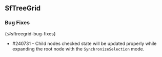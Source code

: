 ## SfTreeGrid

### Bug Fixes
{:#sftreegrid-bug-fixes}

* \#240731 - Child nodes checked state will be updated properly while expanding the root node with the `SynchronizeSelection` mode.